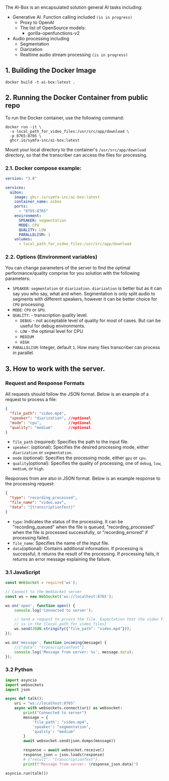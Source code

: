 The AI-Box is an encapsulated solution general AI tasks including:
 - Generative AI. Function calling included `(is in progress)`
   - Proxy to OpenAI
   - The list of OpenSource models: 
     - gorilla-openfunctions-v2
 - Audio processing including
   - Segmentation
   - Diarization
   - Realtime audio stream processing `(is in progress)`

## 1. Building the Docker Image
```shell
docker build -t ai-box:latest .
```

## 2. Running the Docker Container from public repo

To run the Docker container, use the following command:
```shell
docker run -it \
  -v local_path_for_video_files:/usr/src/app/download \
  -p 8765:8765 \
  ghcr.io/symfa-inc/ai-box:latest
```

Mount your local directory  to the container's `/usr/src/app/download` directory, so that the transcriber can access the files for processing.
### 2.1. Docker compose example:

```yaml
version: "3.8"

services:
  aibox:
    image: ghcr.io/symfa-inc/ai-box:latest
    container_name: aibox
    ports:
      - "8765:8765"
    environment:
      SPEAKER: segmentation
      MODE: CPU
      QUALITY: LOW
      PARALLELISM: 1
    volumes:
      - local_path_for_video_files:/usr/src/app/download
```

###  2.2. Options (Environment variables)
You can change parameters of the server to find the optimal performance/quality comprise for you solution with the following parameters:

- `SPEAKER`:  `segmentation` or `diarization`. `diarization` is better but as it can say you who say, what and when. Segmentation is only split audio to segments with different speakers, however it can be better choice for `CPU` processing.
- `MODE`:  `CPU` or `GPU`.
- `QUALITY`: - transcription quality level.
  - `DEBUG` - not acceptable level of quality for most of cases. But can be useful for debug environments. 
  - `LOW` - the optimal level for CPU
  - `MEDIUM`
  - `HIGH`
- `PARALLELISM`: Integer, default `1`. How many files transcriber can process in parallel.


## 3. How to work with the server.

### Request and Response Formats
All requests should follow the JSON format. Below is an example of a request to process a file:
```json
{
  "file_path": "video.mp4",
  "speaker": "diarization", //optional
  "mode": "cpu",            //optional
  "quality": "medium"       //optional
}
```
- `file_path` (required): Specifies the path to the input file.
- `speaker`:  (optional): Specifies the desired processing mode, either `diarization` or `segmentation`.
- `mode` (optional): Specifies the processing mode, either `gpu` or `cpu`.
- `quality`(optional): Specifies the quality of processing, one of `debug`, `low`, `medium`, or `high`.

Responses from  are also in JSON format. Below is an example response to the processing request:
```json
{
  "type": "recording_processed",
  "file_name": "video.wav",
  "data": "{transcriptionText}"
}
```
- `type`: Indicates the status of the processing. It can be "recording_queued" when the file is queued, "recording_processed" when the file is processed successfully, or "recording_errored" if processing failed.
- `file_name`: Specifies the name of the input file. 
- `data`(optional): Contains additional information. If processing is successful, it returns the result of the processing. If processing fails, it returns an error message explaining the failure.


### 3.1 JavaScript
```javascript
const WebSocket = require('ws');

// Connect to the WebSocket server
const ws = new WebSocket('ws://localhost:8765');

ws.on('open', function open() {
    console.log('Connected to server');

    // Send a request to prcess the file. Expectation that the video file 
    // is in the {local_path_for_video_files}
    ws.send(JSON.stringify({"file_path": "video.mp4"}));
});

ws.on('message', function incoming(message) {
    //{"data": "transcriptionText"}.
    console.log('Message from server: %s', message.data);
});

```

### 3.2 Python

```python
import asyncio
import websockets
import json

async def talk():
    uri = "ws://localhost:8765"
    async with websockets.connect(uri) as websocket:
        print("Connected to server")
        message = {
            'file_path': "video.mp4",
            'speaker': "segmentation",
            'quality': "medium"
        }
        await websocket.send(json.dumps(message))

        response = await websocket.receive()
        response_json = json.loads(response)
        # {"result": "transcriptionText"}.
        print(f"Message from server: {response_json.data}")

asyncio.run(talk())
```